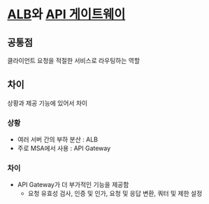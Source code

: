 
# [ALB](Application_Load_Balancer)와 [API 게이트웨이](API_Gateway)

## 공통점
클라이언트 요청을 적절한 서비스로 라우팅하는 역할

## 차이
상황과 제공 기능에 있어서 차이

### 상황
- 여러 서버 간의 부하 분산 : ALB
- 주로 MSA에서 사용 : API Gateway

### 차이
- API Gateway가 더 부가적인 기능을 제공함
	- 요청 유효성 검사, 인증 및 인가, 요청 및 응답 변환, 쿼터 및 제한 설정
